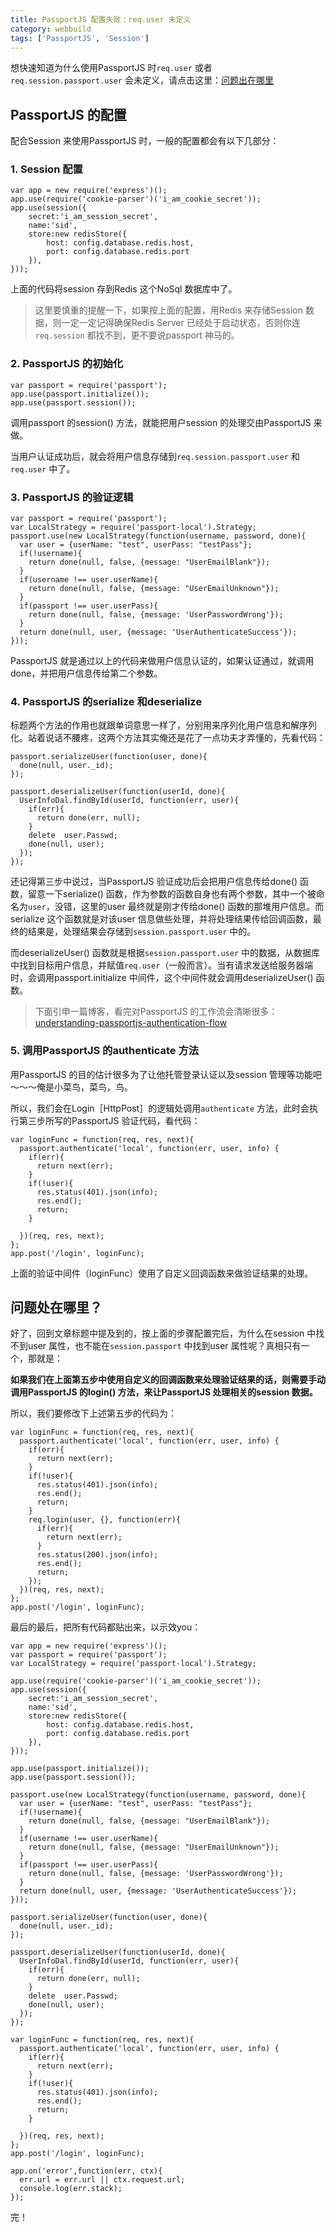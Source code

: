 ```yaml
---
title: PassportJS 配置失败：req.user 未定义
category: webbuild
tags: ['PassportJS', 'Session']
---
```


想快速知道为什么使用PassportJS 时`req.user` 或者 `req.session.passport.user` 会未定义，请点击这里：[问题出在哪里](#article_nav_1)

## PassportJS 的配置
配合Session 来使用PassportJS 时，一般的配置都会有以下几部分：

### 1. Session 配置
	var app = new require('express')();
	app.use(require('cookie-parser')('i_am_cookie_secret'));
	app.use(session({
		secret:'i_am_session_secret',
		name:'sid',
		store:new redisStore({
			host: config.database.redis.host,
			port: config.database.redis.port
		}),
	}));
	
上面的代码将session 存到Redis 这个NoSql 数据库中了。

> 这里要慎重的提醒一下，如果按上面的配置，用Redis 来存储Session 数据，则一定一定记得确保Redis Server 已经处于启动状态，否则你连`req.session` 都找不到，更不要说passport 神马的。


### 2. PassportJS 的初始化
	var passport = require('passport');
	app.use(passport.initialize());
	app.use(passport.session());
	
调用passport 的session() 方法，就能把用户session 的处理交由PassportJS 来做。

当用户认证成功后，就会将用户信息存储到`req.session.passport.user` 和`req.user` 中了。

### 3. PassportJS 的验证逻辑
	var passport = require('passport');
	var LocalStrategy = require('passport-local').Strategy;
	passport.use(new LocalStrategy(function(username, password, done){
	  var user = {userName: "test", userPass: "testPass"};
      if(!username){
        return done(null, false, {message: "UserEmailBlank"});
      }
      if(username !== user.userName){
        return done(null, false, {message: "UserEmailUnknown"});
      }
      if(passport !== user.userPass){
      	return done(null, false, {message: 'UserPasswordWrong'});
      }
      return done(null, user, {message: 'UserAuthenticateSuccess'});
    }));
    
PassportJS 就是通过以上的代码来做用户信息认证的，如果认证通过，就调用done，并把用户信息传给第二个参数。

### 4. PassportJS 的serialize 和deserialize
标题两个方法的作用也就跟单词意思一样了，分别用来序列化用户信息和解序列化。站着说话不腰疼，这两个方法其实俺还是花了一点功夫才弄懂的，先看代码：

	passport.serializeUser(function(user, done){
   	  done(null, user._id);
	});

	passport.deserializeUser(function(userId, done){
      UserInfoDal.findById(userId, function(err, user){
        if(err){
          return done(err, null);
        }
        delete  user.Passwd;
        done(null, user);
      });
	});
	
还记得第三步中说过，当PassportJS 验证成功后会把用户信息传给done() 函数，留意一下serialize() 函数，作为参数的函数自身也有两个参数，其中一个被命名为`user`，没错，这里的user 最终就是刚才传给done() 函数的那堆用户信息。而serialize 这个函数就是对该user 信息做些处理，并将处理结果传给回调函数，最终的结果是，处理结果会存储到`session.passport.user` 中的。

而deserializeUser() 函数就是根据`session.passport.user` 中的数据，从数据库中找到目标用户信息，并赋值`req.user`（一般而言）。当有请求发送给服务器端时，会调用passport.initialize 中间件，这个中间件就会调用deserializeUser() 函数。

> 下面引申一篇博客，看完对PassportJS 的工作流会清晰很多：[understanding-passportjs-authentication-flow](http://toon.io/understanding-passportjs-authentication-flow/)

### 5. 调用PassportJS 的authenticate 方法
用PassportJS 的目的估计很多为了让他托管登录认证以及session 管理等功能吧～～～俺是小菜鸟，菜鸟，鸟。

所以，我们会在Login［HttpPost］的逻辑处调用`authenticate` 方法，此时会执行第三步所写的PassportJS 验证代码，看代码：

	var loginFunc = function(req, res, next){
  	  passport.authenticate('local', function(err, user, info) {
   	    if(err){
      	  return next(err);
        }
        if(!user){
          res.status(401).json(info);
          res.end();
          return;
        }
       
      })(req, res, next);
	};
	app.post('/login', loginFunc);
	
上面的验证中间件（loginFunc）使用了自定义回调函数来做验证结果的处理。

## 问题处在哪里？
好了，回到文章标题中提及到的，按上面的步骤配置完后，为什么在session 中找不到user 属性，也不能在`session.passport` 中找到user 属性呢？真相只有一个，那就是：

**如果我们在上面第五步中使用自定义的回调函数来处理验证结果的话，则需要手动调用PassportJS 的login() 方法，来让PassportJS 处理相关的session 数据。**

所以，我们要修改下上述第五步的代码为：

	var loginFunc = function(req, res, next){
  	  passport.authenticate('local', function(err, user, info) {
   	    if(err){
      	  return next(err);
        }
        if(!user){
          res.status(401).json(info);
          res.end();
          return;
        }
        req.login(user, {}, function(err){
          if(err){
            return next(err);
          }
          res.status(200).json(info);
          res.end();
          return;
        });
      })(req, res, next);
	};
	app.post('/login', loginFunc);
	
<!--more-->
最后的最后，把所有代码都贴出来，以示效you：

	var app = new require('express')();
	var passport = require('passport');
	var LocalStrategy = require('passport-local').Strategy;
	
	app.use(require('cookie-parser')('i_am_cookie_secret'));
	app.use(session({
		secret:'i_am_session_secret',
		name:'sid',
		store:new redisStore({
			host: config.database.redis.host,
			port: config.database.redis.port
		}),
	}));
	
	app.use(passport.initialize());
	app.use(passport.session());
	
	passport.use(new LocalStrategy(function(username, password, done){
	  var user = {userName: "test", userPass: "testPass"};
      if(!username){
        return done(null, false, {message: "UserEmailBlank"});
      }
      if(username !== user.userName){
        return done(null, false, {message: "UserEmailUnknown"});
      }
      if(passport !== user.userPass){
      	return done(null, false, {message: 'UserPasswordWrong'});
      }
      return done(null, user, {message: 'UserAuthenticateSuccess'});
    }));
    
    passport.serializeUser(function(user, done){
   	  done(null, user._id);
	});

	passport.deserializeUser(function(userId, done){
      UserInfoDal.findById(userId, function(err, user){
        if(err){
          return done(err, null);
        }
        delete  user.Passwd;
        done(null, user);
      });
	});
	
	var loginFunc = function(req, res, next){
  	  passport.authenticate('local', function(err, user, info) {
   	    if(err){
      	  return next(err);
        }
        if(!user){
          res.status(401).json(info);
          res.end();
          return;
        }
       
      })(req, res, next);
	};
	app.post('/login', loginFunc);
	
	app.on('error',function(err, ctx){
	  err.url = err.url || ctx.request.url;
	  console.log(err.stack);
	});
	
完！


